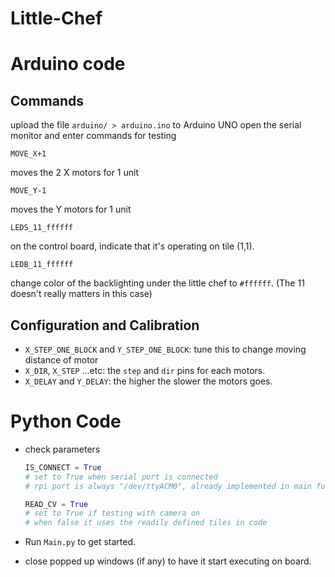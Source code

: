# Little-Chef

# Arduino code

## Commands
upload the file `arduino/ > arduino.ino` to Arduino UNO
open the serial monitor and enter commands for testing
```
MOVE_X+1
```
moves the 2 X motors for 1 unit

```
MOVE_Y-1
```
moves the Y motors for 1 unit
```
LEDS_11_ffffff
```
on the control board, indicate that it's operating on tile (1,1).
```
LEDB_11_ffffff
```
change color of the backlighting under the little chef to `#ffffff`. (The 11 doesn't really matters in this case)

## Configuration and Calibration
- `X_STEP_ONE_BLOCK` and `Y_STEP_ONE_BLOCK`: tune this to change moving distance of motor
- `X_DIR`, `X_STEP` ...etc: the `step` and `dir` pins for each motors.
- `X_DELAY` and `Y_DELAY`: the higher the slower the motors goes.




# Python Code

- check parameters
    ```python
    IS_CONNECT = True
    # set to True when serial port is connected 
    # rpi port is always "/dev/ttyACM0", already implemented in main function

    READ_CV = True
    # set to True if testing with camera on
    # when false it uses the readily defined tiles in code
    ```

- Run `Main.py` to get started.
- close popped up windows (if any) to have it start executing on board.